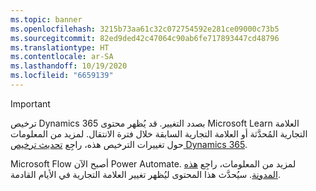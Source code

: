```yaml
---
ms.topic: banner
ms.openlocfilehash: 3215b73aa61c32c072754592e281ce09000c73b5
ms.sourcegitcommit: 82ed9ded42c47064c90ab6fe717893447cd48796
ms.translationtype: HT
ms.contentlocale: ar-SA
ms.lasthandoff: 10/19/2020
ms.locfileid: "6659139"
---
```

> [!IMPORTANT]
> ترخيص Dynamics 365 بصدد التغيير. قد يُظهر محتوى Microsoft Learn العلامة التجارية المُحدَّثة أو العلامة التجارية السابقة خلال فترة الانتقال. لمزيد من المعلومات حول تغييرات الترخيص هذه، راجِع [تحديث ترخيص Dynamics 365](https://aka.ms/dyn365licensingupdate). 
>
> Microsoft Flow أصبح الآن Power Automate. لمزيد من المعلومات، راجِع [هذه المدونة](https://aka.ms/flow-now-pa).
سيُحدَّث هذا المحتوى ليُظهر تغيير العلامة التجارية في الأيام القادمة.
